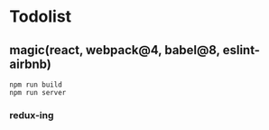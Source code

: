 # Todolist

## magic(react, webpack@4, babel@8, eslint-airbnb)

```
npm run build
npm run server
```

### redux-ing